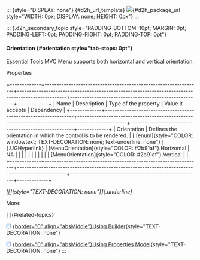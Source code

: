 ::: {style="DISPLAY: none"}
[](ms-xhelp:///?Id=d2h_url_template){#d2h_url_template} ![](!package_url!){#d2h_package_url style="WIDTH: 0px; DISPLAY: none; HEIGHT: 0px"}
:::

::: {.d2h_secondary_topic style="PADDING-BOTTOM: 10pt; MARGIN: 0pt; PADDING-LEFT: 0pt; PADDING-RIGHT: 0pt; PADDING-TOP: 0pt"}
#### Orientation {#orientation style="tab-stops: 0pt"}

Essential Tools MVC Menu supports both horizontal and vertical orientation.

Properties

+-------------+-----------------------------------------------------------------+--------------------------------------------------------------------------------------------------+------------------------------------------------------+-------------+
| Name        | Description                                                     | Type of the property                                                                             | Value it accepts                                     | Dependency  |
+-------------+-----------------------------------------------------------------+--------------------------------------------------------------------------------------------------+------------------------------------------------------+-------------+
| Orientation | Defines the orientation in which the control is to be rendered. | [ [enum]{style="COLOR: windowtext; TEXT-DECORATION: none; text-underline: none"} ]{.UGHyperlink} | [MenuOrientation]{style="COLOR: #2b91af"}.Horizontal | NA          |
|             |                                                                 |                                                                                                  |                                                      |             |
|             |                                                                 |                                                                                                  | [MenuOrientation]{style="COLOR: #2b91af"}.Vertical   |             |
+-------------+-----------------------------------------------------------------+--------------------------------------------------------------------------------------------------+------------------------------------------------------+-------------+

*[[]{style="TEXT-DECORATION: none"}]{.underline}*  

More:

[ ]{#related-topics}

[![](button.gif){border="0" align="absMiddle"}Using Builder](ms-xhelp:///?Id=6fda645b-c40f-4099-b669-d459556a9339){style="TEXT-DECORATION: none"}

[![](button.gif){border="0" align="absMiddle"}Using Properties Model](ms-xhelp:///?Id=2c44880a-e174-4ced-8f3f-8f6ef6a75d28){style="TEXT-DECORATION: none"}
:::
